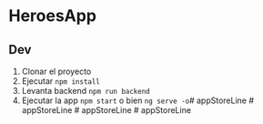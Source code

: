 # HeroesApp

## Dev
1. Clonar el proyecto
2. Ejecutar ```npm install```
3. Levanta backend ```npm run backend```
4. Ejecutar la app ```npm start``` o bien  ```ng serve -o```#   a p p S t o r e L i n e  
 #   a p p S t o r e L i n e  
 #   a p p S t o r e L i n e  
 #   a p p S t o r e L i n e  
 